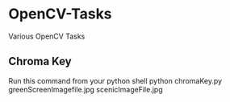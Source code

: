 # OpenCV-Tasks
Various OpenCV Tasks

## Chroma Key 
Run this command from your python shell
python chromaKey.py greenScreenImagefile.jpg scenicImageFile.jpg 
